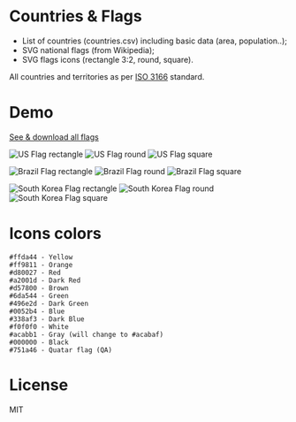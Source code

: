 # Countries & Flags

 - List of countries (countries.csv) including basic data (area, population..);
 - SVG national flags (from Wikipedia);
 - SVG flags icons (rectangle 3:2, round, square).

All countries and territories as per [ISO 3166](https://en.wikipedia.org/wiki/ISO_3166) standard.

# Demo

[See & download all flags](https://www.spajak.blue/world/flags)

![US Flag rectangle](https://www.spajak.blue/share/files/flags/icons/us_rect.png "US Flag rectangle") ![US Flag round](https://www.spajak.blue/share/files/flags/icons/us_round.png "US Flag round") ![US Flag square](https://www.spajak.blue/share/files/flags/icons/us_square.png "US Flag square")

![Brazil Flag rectangle](https://www.spajak.blue/share/files/flags/icons/br_rect.png "Brazil Flag rectangle") ![Brazil Flag round](https://www.spajak.blue/share/files/flags/icons/br_round.png "Brazil Flag round") ![Brazil Flag square](https://www.spajak.blue/share/files/flags/icons/br_square.png "Brazil Flag square")

![South Korea Flag rectangle](https://www.spajak.blue/share/files/flags/icons/kr_rect.png "South Korea Flag rectangle") ![South Korea Flag round](https://www.spajak.blue/share/files/flags/icons/kr_round.png "South Korea Flag round") ![South Korea Flag square](https://www.spajak.blue/share/files/flags/icons/kr_square.png "South Korea Flag square")

# Icons colors

```
#ffda44 - Yellow
#ff9811 - Orange
#d80027 - Red
#a2001d - Dark Red
#d57800 - Brown
#6da544 - Green
#496e2d - Dark Green
#0052b4 - Blue
#338af3 - Dark Blue
#f0f0f0 - White
#acabb1 - Gray (will change to #acabaf)
#000000 - Black
#751a46 - Quatar flag (QA)
```

# License

MIT
